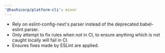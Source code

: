 ```yaml
---
'@hashicorp/platform-cli': minor
---
```


* Rely on eslint-config-next's parser instead of the deprecated babel-eslint parser.
* Only attempt to fix rules when not in CI, to ensure anything which is not caught locally will fail in CI.
* Ensures fixes made by ESLint are applied.
